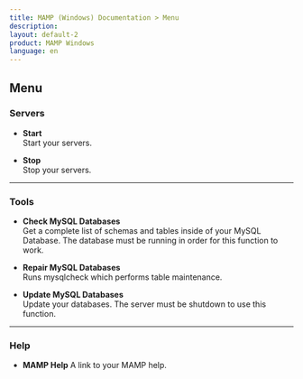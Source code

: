 ```yaml
---
title: MAMP (Windows) Documentation > Menu
description: 
layout: default-2
product: MAMP Windows
language: en
---
```


## Menu

### Servers

*   **Start**  
   Start your servers.

*   **Stop**  
   Stop your servers.

---

### Tools

*   **Check MySQL Databases**  
   Get a complete list of schemas and tables inside of your MySQL Database. The database must be running in order for this function to work.

*   **Repair MySQL Databases**  
   Runs mysqlcheck which performs table maintenance.
   
*   **Update MySQL Databases**  
   Update your databases. The server must be shutdown to use this function.
   
---

### Help

*   **MAMP Help** 
   A link to your MAMP help.
   



